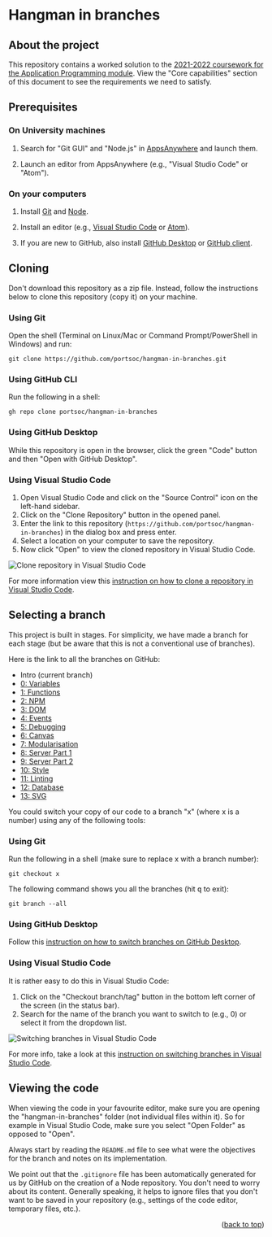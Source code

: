 <div id="top"></div>

<!-- BRANCH TITLE -->

# Hangman in branches

<!-- ABOUT THE PROJECT -->

## About the project

This repository contains a worked solution to the [2021-2022 coursework for the Application Programming module](https://docs.google.com/document/d/1cF3u2ldutHaBAzFOEsnVwfKrnPTylOrn-hAGFSDWca8/edit?usp).
View the "Core capabilities" section of this document to see the requirements we need to satisfy.

<!-- PREREQUISITES -->

## Prerequisites

### On University machines

1. Search for "Git GUI" and "Node.js" in [AppsAnywhere](https://appsanywhere.port.ac.uk) and launch them.

1. Launch an editor from AppsAnywhere (e.g., "Visual Studio Code" or "Atom").

### On your computers

1. Install [Git](https://git-scm.com/book/en/v2/Getting-Started-Installing-Git) and [Node](https://nodejs.org/en/download/).

1. Install an editor (e.g., [Visual Studio Code](https://code.visualstudio.com) or [Atom](https://atom.io)).

1. If you are new to GitHub, also install [GitHub Desktop](https://desktop.github.com) or [GitHub client](https://github.com/cli/cli).

<!-- CLONING -->

## Cloning

Don't download this repository as a zip file.
Instead, follow the instructions below to clone this repository (copy it) on your machine.

### Using Git

Open the shell (Terminal on Linux/Mac or Command Prompt/PowerShell in Windows) and run:

```
git clone https://github.com/portsoc/hangman-in-branches.git
```

### Using GitHub CLI

Run the following in a shell:

```
gh repo clone portsoc/hangman-in-branches
```

### Using GitHub Desktop

While this repository is open in the browser, click the green "Code" button and then "Open with GitHub Desktop".

### Using Visual Studio Code

1. Open Visual Studio Code and click on the "Source Control" icon on the left-hand sidebar.
1. Click on the "Clone Repository" button in the opened panel.
1. Enter the link to this repository (`https://github.com/portsoc/hangman-in-branches`) in the dialog box and press enter.
1. Select a location on your computer to save the repository.
1. Now click "Open" to view the cloned repository in Visual Studio Code.

![Clone repository in Visual Studio Code](https://i.imgur.com/14ZY6aB.png)

For more information view this [instruction on how to clone a repository in Visual Studio Code](https://code.visualstudio.com/docs/editor/versioncontrol#_cloning-a-repository).

<!-- SELECTING A BRANCH -->

## Selecting a branch

This project is built in stages.
For simplicity, we have made a branch for each stage (but be aware that this is not a conventional use of branches).

Here is the link to all the branches on GitHub:

- Intro (current branch)
- [0: Variables](https://github.com/portsoc/hangman-in-branches/tree/0)
- [1: Functions](https://github.com/portsoc/hangman-in-branches/tree/1)
- [2: NPM](https://github.com/portsoc/hangman-in-branches/tree/2)
- [3: DOM](https://github.com/portsoc/hangman-in-branches/tree/3)
- [4: Events](https://github.com/portsoc/hangman-in-branches/tree/4)
- [5: Debugging](https://github.com/portsoc/hangman-in-branches/tree/5)
- [6: Canvas](https://github.com/portsoc/hangman-in-branches/tree/6)
- [7: Modularisation](https://github.com/portsoc/hangman-in-branches/tree/7)
- [8: Server Part 1](https://github.com/portsoc/hangman-in-branches/tree/8)
- [9: Server Part 2](https://github.com/portsoc/hangman-in-branches/tree/9)
- [10: Style](https://github.com/portsoc/hangman-in-branches/tree/10)
- [11: Linting](https://github.com/portsoc/hangman-in-branches/tree/11)
- [12: Database](https://github.com/portsoc/hangman-in-branches/tree/12)
- [13: SVG](https://github.com/portsoc/hangman-in-branches/tree/13)

You could switch your copy of our code to a branch "x" (where x is a number) using any of the following tools:

### Using Git

Run the following in a shell (make sure to replace x with a branch number):

```
git checkout x
```

The following command shows you all the branches (hit <kbd>q</kbd> to exit):

```
git branch --all
```

### Using GitHub Desktop

Follow this [instruction on how to switch branches on GitHub Desktop](https://docs.github.com/en/desktop/contributing-and-collaborating-using-github-desktop/making-changes-in-a-branch/managing-branches#switching-between-branches).

### Using Visual Studio Code

It is rather easy to do this in Visual Studio Code:

1. Click on the "Checkout branch/tag" button in the bottom left corner of the screen (in the status bar).
1. Search for the name of the branch you want to switch to (e.g., 0) or select it from the dropdown list.

![Switching branches in Visual Studio Code](https://i.imgur.com/xouBbGe.png)

For more info, take a look at this [instruction on switching branches in Visual Studio Code](https://code.visualstudio.com/docs/editor/versioncontrol#_branches-and-tags).

<!-- RUNNING AND VIEWING THE CODE -->

## Viewing the code

When viewing the code in your favourite editor, make sure you are opening the "hangman-in-branches" folder (not individual files within it).
So for example in Visual Studio Code, make sure you select "Open Folder" as opposed to "Open".

Always start by reading the `README.md` file to see what were the objectives for the branch and notes on its implementation.

We point out that the `.gitignore` file has been automatically generated for us by GitHub on the creation of a Node repository.
You don't need to worry about its content.
Generally speaking, it helps to ignore files that you don't want to be saved in your repository (e.g., settings of the code editor, temporary files, etc.).

<p align="right">(<a href="#top">back to top</a>)</p>
